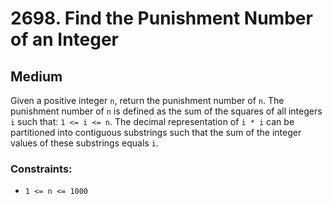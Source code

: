 # 2698. Find the Punishment Number of an Integer

## Medium

Given a positive integer `n`, return the punishment number of `n`. The punishment number of `n` is defined as the sum of
the squares of all integers `i` such that: `1 <= i <= n`. The decimal representation of `i * i` can be partitioned into
contiguous substrings such that the sum of the integer values of these substrings equals `i`.

### Constraints:

- `1 <= n <= 1000`
